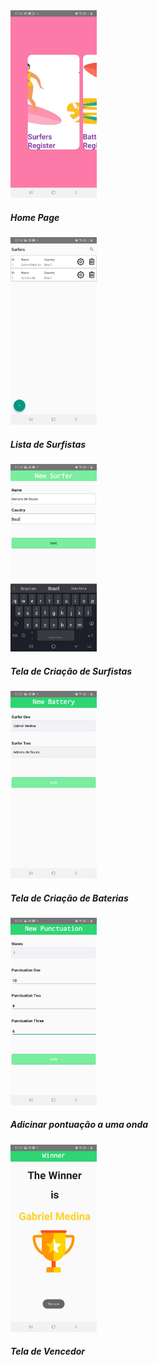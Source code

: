 <img src="home.jpg" height="300">
<h5>Home Page</h5>
<img src="surfer_list.jpg" height="300">
<h5>Lista de Surfistas</h5>
<img src="creation_surfer.jpg" height="300">
<h5>Tela de Criação de Surfistas</h5>
<img src="creation_battery.jpg" height="300">
<h5>Tela de Criação de Baterias</h5>
<img src="creation_score.jpg" height="300">
<h5>Adicinar pontuação a uma onda</h5>
<img src="winner.jpg" height="300">
<h5>Tela de Vencedor</h5>
